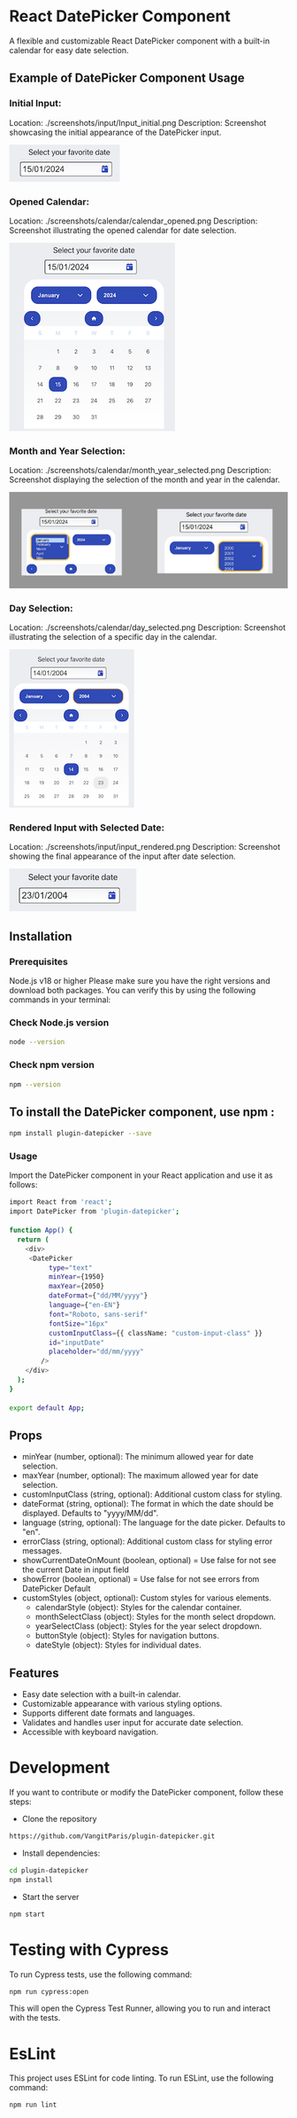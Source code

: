 # React DatePicker Component

A flexible and customizable React DatePicker component with a built-in calendar for easy date selection.

## Example of DatePicker Component Usage

### Initial Input:

Location: ./screenshots/input/Input_initial.png
Description: Screenshot showcasing the initial appearance of the DatePicker input.

![Input initial](./screenshots/input/Input_initial.png)

### Opened Calendar:

Location: ./screenshots/calendar/calendar_opened.png
Description: Screenshot illustrating the opened calendar for date selection.

![Calendar opened](./screenshots/calendar/calendar_opened.png)

### Month and Year Selection:

Location: ./screenshots/calendar/month_year_selected.png
Description: Screenshot displaying the selection of the month and year in the calendar.

![Select month and year](./screenshots/calendar/month_year_selected.png)

### Day Selection:

Location: ./screenshots/calendar/day_selected.png
Description: Screenshot illustrating the selection of a specific day in the calendar.

![Select Day](./screenshots/calendar/day_selected.png)

### Rendered Input with Selected Date:

Location: ./screenshots/input/input_rendered.png
Description: Screenshot showing the final appearance of the input after date selection.

![Input rendered](./screenshots/input/input_rendered.png)

## Installation

### Prerequisites

Node.js v18 or higher
Please make sure you have the right versions and download both packages. You can verify this by using the following commands in your terminal:

### Check Node.js version
```bash
node --version
```
### Check npm version
```bash
npm --version
```

## To install the DatePicker component, use npm :

```bash
npm install plugin-datepicker --save 
```

### Usage

Import the DatePicker component in your React application and use it as follows:

```bash
import React from 'react';
import DatePicker from 'plugin-datepicker';

function App() {
  return (
    <div>
     <DatePicker
          type="text"
          minYear={1950}
          maxYear={2050}
          dateFormat={"dd/MM/yyyy"}
          language={"en-EN"}
          font="Roboto, sans-serif"
          fontSize="16px"
          customInputClass={{ className: "custom-input-class" }}
          id="inputDate"
          placeholder="dd/mm/yyyy"
        />
    </div>
  );
}

export default App;
```

## Props

- minYear (number, optional): The minimum allowed year for date selection.
- maxYear (number, optional): The maximum allowed year for date selection.
- customInputClass (string, optional): Additional custom class for styling.
- dateFormat (string, optional): The format in which the date should be displayed. Defaults to "yyyy/MM/dd".
- language (string, optional): The language for the date picker. Defaults to "en".
- errorClass (string, optional): Additional custom class for styling error messages.
- showCurrentDateOnMount (boolean, optional) = Use false for not see the current Date in input field
- showError (boolean, optional) = Use false for not see errors from DatePicker Default
- customStyles (object, optional): Custom styles for various elements.
  - calendarStyle (object): Styles for the calendar container.
  - monthSelectClass (object): Styles for the month select dropdown.
  - yearSelectClass (object): Styles for the year select dropdown.
  - buttonStyle (object): Styles for navigation buttons.
  - dateStyle (object): Styles for individual dates.
 

## Features

- Easy date selection with a built-in calendar.
- Customizable appearance with various styling options.
- Supports different date formats and languages.
- Validates and handles user input for accurate date selection.
- Accessible with keyboard navigation.

# Development

If you want to contribute or modify the DatePicker component, follow these steps:

- Clone the repository

```bash
https://github.com/VangitParis/plugin-datepicker.git
```

- Install dependencies:

```bash
cd plugin-datepicker
npm install
```

- Start the server

```bash
npm start
```

# Testing with Cypress

To run Cypress tests, use the following command:

```bash
npm run cypress:open
```

This will open the Cypress Test Runner, allowing you to run and interact with the tests.

# EsLint

This project uses ESLint for code linting. To run ESLint, use the following command:

```bash
npm run lint
```
